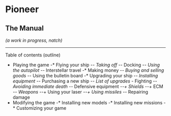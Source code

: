 Pioneer
=======
The Manual
----------

*(a work in progress, natch)*

- - -
Table of contents (outline)

- Playing the game
-* Flying your ship
-*- Taking off
-*- Docking
-*- Using the autopilot
-*- Interstellar travel
-* Making money
-*- Buying and selling goods
-*- Using the bulletin board
-* Upgrading your ship
-*- Installing equipment
-*- Purchasing a new ship
-*- List of upgrades
-* Fighting
-*- Avoiding immediate death
-*- Defensive equipment
-*-+ Shields
-*-+ ECM
-*- Weapons
-*-+ Using your laser
-*-+ Using missiles
-*- Repairing damage
- Modifying the game
-* Installing new models
-* Installing new missions
-* Customizing your game

